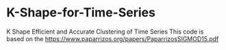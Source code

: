 # K-Shape-for-Time-Series
K Shape Efficient and Accurate Clustering of Time Series
This code is based on the https://www.paparrizos.org/papers/PaparrizosSIGMOD15.pdf 
